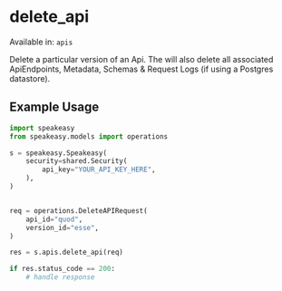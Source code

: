 # delete_api
Available in: `apis`

Delete a particular version of an Api. The will also delete all associated ApiEndpoints, Metadata, Schemas & Request Logs (if using a Postgres datastore).

## Example Usage
```python
import speakeasy
from speakeasy.models import operations

s = speakeasy.Speakeasy(
    security=shared.Security(
        api_key="YOUR_API_KEY_HERE",
    ),
)


req = operations.DeleteAPIRequest(
    api_id="quod",
    version_id="esse",
)

res = s.apis.delete_api(req)

if res.status_code == 200:
    # handle response
```